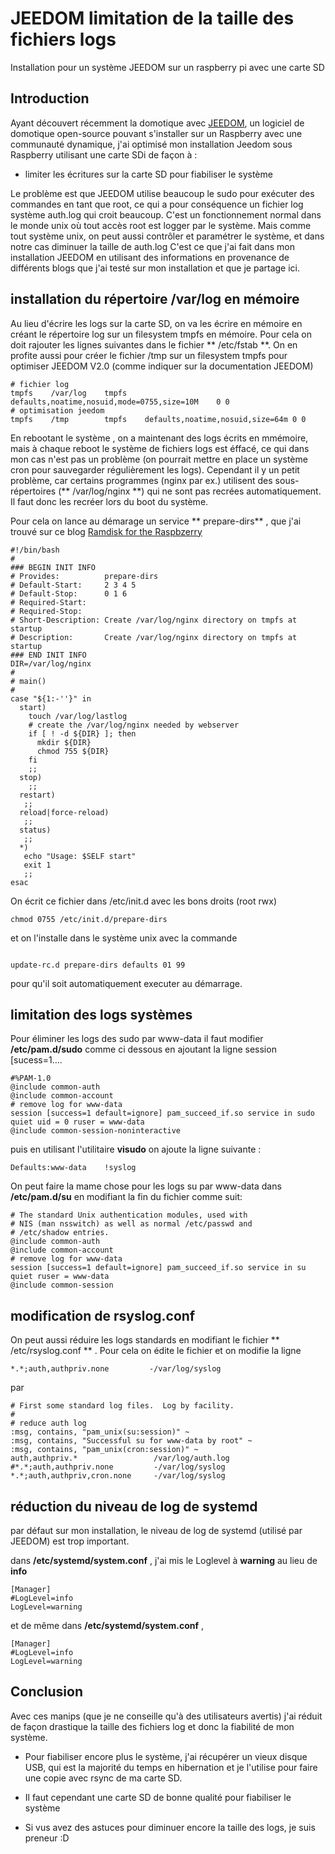 # JEEDOM limitation de la taille des fichiers logs

Installation pour  un système JEEDOM sur un raspberry pi avec une carte SD

## Introduction
Ayant découvert récemment la domotique avec [JEEDOM](https://www.jeedom.com/site/fr/), un logiciel de domotique open-source pouvant s'installer sur un Raspberry avec une communauté dynamique, j'ai optimisé mon installation Jeedom sous Raspberry utilisant une carte SDi de façon à :

- limiter les écritures sur la carte SD pour fiabiliser le système

 Le problème est que JEEDOM utilise beaucoup le sudo pour exécuter des commandes en tant que root, ce qui a pour conséquence un fichier log système auth.log qui croit beaucoup. C'est un fonctionnement normal dans le monde unix où tout accès root est logger par le système.
Mais comme tout système unix, on peut aussi contrôler et paramétrer le système, et dans notre cas diminuer la taille de auth.log
C'est ce que j'ai fait dans mon installation JEEDOM en utilisant des informations en provenance de différents blogs que j'ai testé sur mon installation et que je partage ici.

## installation du répertoire /var/log en mémoire
Au lieu d'écrire les logs sur la carte SD, on va les écrire en mémoire en créant le répertoire log sur un filesystem tmpfs en mémoire. Pour cela on doit rajouter les lignes suivantes dans le fichier
** /etc/fstab **. On en profite aussi pour créer le fichier /tmp sur un filesystem tmpfs pour optimiser JEEDOM V2.0 (comme indiquer sur la documentation JEEDOM)
```
# fichier log
tmpfs    /var/log    tmpfs    defaults,noatime,nosuid,mode=0755,size=10M    0 0
# optimisation jeedom
tmpfs    /tmp 	     tmpfs    defaults,noatime,nosuid,size=64m 0 0
```
En rebootant le système , on a maintenant des logs écrits en mmémoire, mais à chaque reboot le système de fichiers logs est éffacé, ce qui dans mon cas n'est pas un problème (on pourrait mettre en place un système cron pour sauvegarder régulièrement les logs).
Cependant il y un petit problème, car certains programmes (nginx par ex.) utilisent des sous-répertoires (** /var/log/nginx **)  qui ne sont pas recrées automatiquement. Il faut donc les recréer lors du boot du système.

Pour cela on lance au démarage un service ** prepare-dirs** , que j'ai trouvé sur ce blog [Ramdisk for the Raspbzerry]( https://www.a-netz.de/blog/2013/02/ramdisks-for-the-raspberry)
```
#!/bin/bash
#
### BEGIN INIT INFO
# Provides:          prepare-dirs
# Default-Start:     2 3 4 5
# Default-Stop:      0 1 6
# Required-Start:  
# Required-Stop:   
# Short-Description: Create /var/log/nginx directory on tmpfs at startup
# Description:       Create /var/log/nginx directory on tmpfs at startup
### END INIT INFO
DIR=/var/log/nginx
#
# main()
#
case "${1:-''}" in
  start)
    touch /var/log/lastlog
    # create the /var/log/nginx needed by webserver
    if [ ! -d ${DIR} ]; then
      mkdir ${DIR}
      chmod 755 ${DIR}
    fi
    ;;
  stop)
    ;;
  restart)
   ;;
  reload|force-reload)
   ;;
  status)
   ;;
  *)
   echo "Usage: $SELF start"
   exit 1
   ;;
esac
```
On écrit ce fichier dans /etc/init.d avec les bons droits (root rwx) 
```
chmod 0755 /etc/init.d/prepare-dirs
```
et on l'installe dans le système unix avec la commande 
```

update-rc.d prepare-dirs defaults 01 99
```
pour qu'il soit automatiquement executer au démarrage.

## limitation des logs systèmes

Pour éliminer les logs des sudo par www-data il faut modifier **/etc/pam.d/sudo** comme ci dessous en ajoutant la ligne session [sucess=1....
```
#%PAM-1.0
@include common-auth
@include common-account
# remove log for www-data
session [success=1 default=ignore] pam_succeed_if.so service in sudo quiet uid = 0 ruser = www-data
@include common-session-noninteractive
```
puis en utilisant l'utilitaire **visudo** on ajoute la ligne suivante :

```
Defaults:www-data    !syslog
```
On peut faire la mame chose pour les logs su par www-data dans **/etc/pam.d/su** en modifiant la fin du fichier comme suit:

```
# The standard Unix authentication modules, used with
# NIS (man nsswitch) as well as normal /etc/passwd and
# /etc/shadow entries.
@include common-auth
@include common-account
# remove log for www-data
session [success=1 default=ignore] pam_succeed_if.so service in su quiet ruser = www-data
@include common-session
```

## modification de rsyslog.conf

On peut aussi réduire les logs standards en modifiant le fichier ** /etc/rsyslog.conf ** . Pour cela on édite le fichier
et on modifie la ligne
```
*.*;auth,authpriv.none         -/var/log/syslog
```
par
```
# First some standard log files.  Log by facility.
#
# reduce auth log
:msg, contains, "pam_unix(su:session)" ~
:msg, contains, "Successful su for www-data by root" ~
:msg, contains, "pam_unix(cron:session)" ~
auth,authpriv.*                 /var/log/auth.log
#*.*;auth,authpriv.none         -/var/log/syslog
*.*;auth,authpriv,cron.none     -/var/log/syslog
```

## réduction du niveau de log de systemd

par défaut sur mon installation, le niveau de log de systemd (utilisé par JEEDOM) est trop important.

dans **/etc/systemd/system.conf** , j'ai mis le Loglevel à  **warning** au lieu de **info**
```
[Manager]
#LogLevel=info
LogLevel=warning
```
et de même dans **/etc/systemd/system.conf** ,
```
[Manager]
#LogLevel=info
LogLevel=warning
```

## Conclusion 

Avec ces manips  (que je ne conseille qu'à des utilisateurs avertis) j'ai réduit de façon drastique la taille des fichiers log
et donc la fiabilité de mon système.

- Pour fiabiliser encore plus le système, j'ai récupérer un vieux disque USB, qui est la majorité du temps en hibernation et je l'utilise pour faire une copie avec rsync de ma carte SD.
 
- Il faut cependant une carte SD de bonne qualité pour fiabiliser le système

 - Si vus avez des astuces pour diminuer encore la taille des logs, je suis preneur :D
